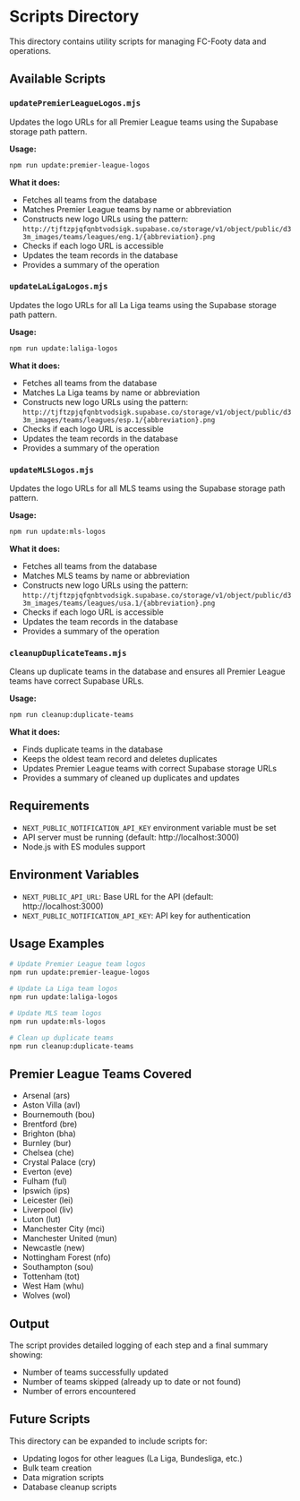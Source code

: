 # Scripts Directory

This directory contains utility scripts for managing FC-Footy data and operations.

## Available Scripts

### `updatePremierLeagueLogos.mjs`

Updates the logo URLs for all Premier League teams using the Supabase storage path pattern.

**Usage:**
```bash
npm run update:premier-league-logos
```

**What it does:**
- Fetches all teams from the database
- Matches Premier League teams by name or abbreviation
- Constructs new logo URLs using the pattern: `http://tjftzpjqfqnbtvodsigk.supabase.co/storage/v1/object/public/d33m_images/teams/leagues/eng.1/{abbreviation}.png`
- Checks if each logo URL is accessible
- Updates the team records in the database
- Provides a summary of the operation

### `updateLaLigaLogos.mjs`

Updates the logo URLs for all La Liga teams using the Supabase storage path pattern.

**Usage:**
```bash
npm run update:laliga-logos
```

**What it does:**
- Fetches all teams from the database
- Matches La Liga teams by name or abbreviation
- Constructs new logo URLs using the pattern: `http://tjftzpjqfqnbtvodsigk.supabase.co/storage/v1/object/public/d33m_images/teams/leagues/esp.1/{abbreviation}.png`
- Checks if each logo URL is accessible
- Updates the team records in the database
- Provides a summary of the operation

### `updateMLSLogos.mjs`

Updates the logo URLs for all MLS teams using the Supabase storage path pattern.

**Usage:**
```bash
npm run update:mls-logos
```

**What it does:**
- Fetches all teams from the database
- Matches MLS teams by name or abbreviation
- Constructs new logo URLs using the pattern: `http://tjftzpjqfqnbtvodsigk.supabase.co/storage/v1/object/public/d33m_images/teams/leagues/usa.1/{abbreviation}.png`
- Checks if each logo URL is accessible
- Updates the team records in the database
- Provides a summary of the operation

### `cleanupDuplicateTeams.mjs`

Cleans up duplicate teams in the database and ensures all Premier League teams have correct Supabase URLs.

**Usage:**
```bash
npm run cleanup:duplicate-teams
```

**What it does:**
- Finds duplicate teams in the database
- Keeps the oldest team record and deletes duplicates
- Updates Premier League teams with correct Supabase storage URLs
- Provides a summary of cleaned up duplicates and updates

## Requirements

- `NEXT_PUBLIC_NOTIFICATION_API_KEY` environment variable must be set
- API server must be running (default: http://localhost:3000)
- Node.js with ES modules support

## Environment Variables

- `NEXT_PUBLIC_API_URL`: Base URL for the API (default: http://localhost:3000)
- `NEXT_PUBLIC_NOTIFICATION_API_KEY`: API key for authentication

## Usage Examples

```bash
# Update Premier League team logos
npm run update:premier-league-logos

# Update La Liga team logos
npm run update:laliga-logos

# Update MLS team logos
npm run update:mls-logos

# Clean up duplicate teams
npm run cleanup:duplicate-teams
```

## Premier League Teams Covered

- Arsenal (ars)
- Aston Villa (avl)
- Bournemouth (bou)
- Brentford (bre)
- Brighton (bha)
- Burnley (bur)
- Chelsea (che)
- Crystal Palace (cry)
- Everton (eve)
- Fulham (ful)
- Ipswich (ips)
- Leicester (lei)
- Liverpool (liv)
- Luton (lut)
- Manchester City (mci)
- Manchester United (mun)
- Newcastle (new)
- Nottingham Forest (nfo)
- Southampton (sou)
- Tottenham (tot)
- West Ham (whu)
- Wolves (wol)

## Output

The script provides detailed logging of each step and a final summary showing:
- Number of teams successfully updated
- Number of teams skipped (already up to date or not found)
- Number of errors encountered

## Future Scripts

This directory can be expanded to include scripts for:
- Updating logos for other leagues (La Liga, Bundesliga, etc.)
- Bulk team creation
- Data migration scripts
- Database cleanup scripts 